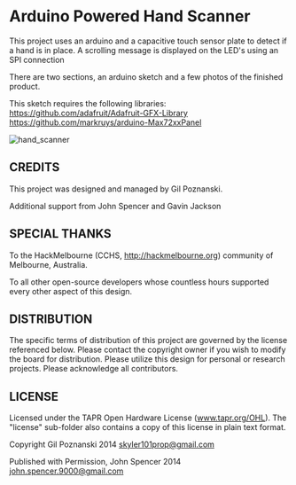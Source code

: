 Arduino Powered Hand Scanner
=============

This project uses an arduino and a capacitive touch sensor plate to detect if a hand is in place.  A scrolling message is displayed on the LED's using an SPI connection

There are two sections, an arduino sketch and a few photos of the finished product.

This sketch requires the following libraries:
https://github.com/adafruit/Adafruit-GFX-Library
https://github.com/markruys/arduino-Max72xxPanel


![hand_scanner](https://raw2.github.com/mage0r/hand_scanner/master/Photos/download_20140519_174718.jpeg)



CREDITS
------------
This project was designed and managed by Gil Poznanski.

Additional support from John Spencer and Gavin Jackson

SPECIAL THANKS
------------

To the HackMelbourne (CCHS, http://hackmelbourne.org) community of Melbourne, Australia.

To all other open-source developers whose countless hours supported every other aspect of this design.

DISTRIBUTION
------------
The specific terms of distribution of this project are governed by the
license referenced below. Please contact the copyright owner if you wish to modify the board for distribution. Please utilize this design for personal or research projects. Please acknowledge all contributors.

LICENSE
-------
Licensed under the TAPR Open Hardware License (www.tapr.org/OHL).
The "license" sub-folder also contains a copy of this license in plain text format.

Copyright Gil Poznanski 2014
skyler101prop@gmail.com

Published with Permission, John Spencer 2014
john.spencer.9000@gmail.com
